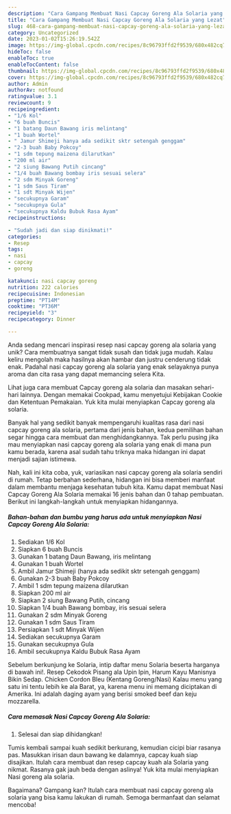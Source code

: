 ```yaml
---
description: "Cara Gampang Membuat Nasi Capcay Goreng Ala Solaria yang Lezat"
title: "Cara Gampang Membuat Nasi Capcay Goreng Ala Solaria yang Lezat"
slug: 468-cara-gampang-membuat-nasi-capcay-goreng-ala-solaria-yang-lezat
category: Uncategorized
date: 2023-01-02T15:26:19.542Z
image: https://img-global.cpcdn.com/recipes/8c96793ffd2f9539/680x482cq70/nasi-capcay-goreng-ala-solaria-foto-resep-utama.jpg
hideToc: false
enableToc: true
enableTocContent: false
thumbnail: https://img-global.cpcdn.com/recipes/8c96793ffd2f9539/680x482cq70/nasi-capcay-goreng-ala-solaria-foto-resep-utama.jpg
cover: https://img-global.cpcdn.com/recipes/8c96793ffd2f9539/680x482cq70/nasi-capcay-goreng-ala-solaria-foto-resep-utama.jpg
author: Admin
authorAv: notfound
ratingvalue: 3.1
reviewcount: 9
recipeingredient:
- "1/6 Kol"
- "6 buah Buncis"
- "1 batang Daun Bawang iris melintang"
- "1 buah Wortel"
- " Jamur Shimeji hanya ada sedikit sktr setengah genggam"
- "2-3 buah Baby Pokcoy"
- "1 sdm tepung maizena dilarutkan"
- "200 ml air"
- "2 siung Bawang Putih cincang"
- "1/4 buah Bawang bombay iris sesuai selera"
- "2 sdm Minyak Goreng"
- "1 sdm Saus Tiram"
- "1 sdt Minyak Wijen"
- "secukupnya Garam"
- "secukupnya Gula"
- "secukupnya Kaldu Bubuk Rasa Ayam"
recipeinstructions:

- "Sudah jadi dan siap dinikmati!"
categories:
- Resep
tags:
- nasi
- capcay
- goreng

katakunci: nasi capcay goreng 
nutrition: 222 calories
recipecuisine: Indonesian
preptime: "PT14M"
cooktime: "PT36M"
recipeyield: "3"
recipecategory: Dinner

---
```





Anda sedang mencari inspirasi resep nasi capcay goreng ala solaria yang unik? Cara membuatnya sangat tidak susah dan tidak juga mudah. Kalau keliru mengolah maka hasilnya akan hambar dan justru cenderung tidak enak. Padahal nasi capcay goreng ala solaria yang enak selayaknya punya aroma dan cita rasa yang dapat memancing selera Kita.





Lihat juga cara membuat Capcay goreng ala solaria dan masakan sehari-hari lainnya. Dengan memakai Cookpad, kamu menyetujui Kebijakan Cookie dan Ketentuan Pemakaian. Yuk kita mulai menyiapkan Capcay goreng ala solaria.

Banyak hal yang sedikit banyak mempengaruhi kualitas rasa dari nasi capcay goreng ala solaria, pertama dari jenis bahan, kedua pemilihan bahan segar hingga cara membuat dan menghidangkannya. Tak perlu pusing jika mau menyiapkan nasi capcay goreng ala solaria yang enak di mana pun kamu berada, karena asal sudah tahu triknya maka hidangan ini dapat menjadi sajian istimewa.






Nah, kali ini kita coba, yuk, variasikan nasi capcay goreng ala solaria sendiri di rumah. Tetap berbahan sederhana, hidangan ini bisa memberi manfaat dalam membantu menjaga kesehatan tubuh kita. Kamu dapat membuat Nasi Capcay Goreng Ala Solaria memakai 16 jenis bahan dan 0 tahap pembuatan. Berikut ini langkah-langkah untuk menyiapkan hidangannya.

<!--inarticleads1-->

##### Bahan-bahan dan bumbu yang harus ada untuk menyiapkan Nasi Capcay Goreng Ala Solaria:

1. Sediakan 1/6 Kol
1. Siapkan 6 buah Buncis
1. Gunakan 1 batang Daun Bawang, iris melintang
1. Gunakan 1 buah Wortel
1. Ambil  Jamur Shimeji (hanya ada sedikit sktr setengah genggam)
1. Gunakan 2-3 buah Baby Pokcoy
1. Ambil 1 sdm tepung maizena dilarutkan
1. Siapkan 200 ml air
1. Siapkan 2 siung Bawang Putih, cincang
1. Siapkan 1/4 buah Bawang bombay, iris sesuai selera
1. Gunakan 2 sdm Minyak Goreng
1. Gunakan 1 sdm Saus Tiram
1. Persiapkan 1 sdt Minyak Wijen
1. Sediakan secukupnya Garam
1. Gunakan secukupnya Gula
1. Ambil secukupnya Kaldu Bubuk Rasa Ayam


Sebelum berkunjung ke Solaria, intip daftar menu Solaria beserta harganya di bawah ini!. Resep Cekodok Pisang ala Upin Ipin, Harum Kayu Manisnya Bikin Sedap. Chicken Cordon Bleu (Kentang Goreng/Nasi) Kalau menu yang satu ini tentu lebih ke ala Barat, ya, karena menu ini memang diciptakan di Amerika. Ini adalah daging ayam yang berisi smoked beef dan keju mozzarella. 

<!--inarticleads2-->

##### Cara memasak Nasi Capcay Goreng Ala Solaria:


1. Selesai dan siap dihidangkan!

Tumis kembali sampai kuah sedikit berkurang, kemudian cicipi biar rasanya pas. Masukkan irisan daun bawang ke dalamnya, capcay kuah siap disajikan. Itulah cara membuat dan resep capcay kuah ala Solaria yang nikmat. Rasanya gak jauh beda dengan aslinya! Yuk kita mulai menyiapkan Nasi goreng ala solaria. 

Bagaimana? Gampang kan? Itulah cara membuat nasi capcay goreng ala solaria yang bisa kamu lakukan di rumah. Semoga bermanfaat dan selamat mencoba!
